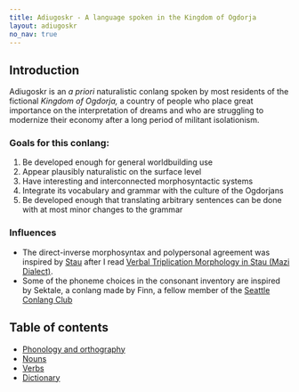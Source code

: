 ```yaml
---
title: Adiugoskr - A language spoken in the Kingdom of Ogdorja
layout: adiugoskr
no_nav: true
---
```

## Introduction
Adiugoskr is an *a priori* naturalistic conlang spoken by most residents of the fictional *Kingdom of Ogdorja,* a country of people who place great importance on the interpretation of dreams and who are struggling to modernize their economy after a long period of militant isolationism.

### Goals for this conlang:
1. Be developed enough for general worldbuilding use
2. Appear plausibly naturalistic on the surface level
3. Have interesting and interconnected morphosyntactic systems
4. Integrate its vocabulary and grammar with the culture of the Ogdorjans
5. Be developed enough that translating arbitrary sentences can be done with at most minor changes to the grammar

### Influences
* The direct-inverse morphosyntax and polypersonal agreement was inspired by [Stau](https://en.wikipedia.org/wiki/Horpa_language) after I read [Verbal Triplication Morphology in Stau (Mazi Dialect)](https://onlinelibrary.wiley.com/doi/abs/10.1111/1467-968X.12083).
* Some of the phoneme choices in the consonant inventory are inspired by Sektale, a conlang made by Finn, a fellow member of the [Seattle Conlang Club](https://conlang.club)

## Table of contents
* [Phonology and orthography](/adiugoskr/phonology)
* [Nouns](/adiugoskr/nouns)
* [Verbs](/adiugoskr/verbs)
* [Dictionary](/adiugoskr/dictionary)